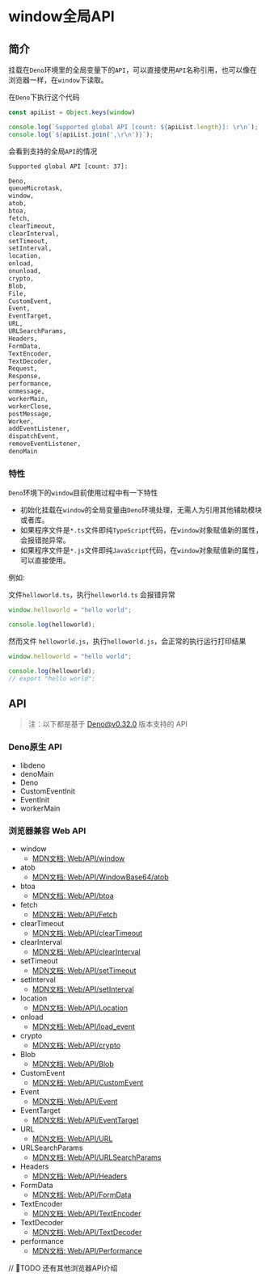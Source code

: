 # window全局API

## 简介

挂载在`Deno`环境里的全局变量下的`API`，可以直接使用`API`名称引用，也可以像在浏览器一样，在`window`下读取。

在`Deno`下执行这个代码

```js
const apiList = Object.keys(window)

console.log(`Supported global API [count: ${apiList.length}]: \r\n`);
console.log(`${apiList.join(',\r\n')}`);
```

会看到支持的全局`API`的情况

```sh
Supported global API [count: 37]: 

Deno,
queueMicrotask,
window,
atob,
btoa,
fetch,
clearTimeout,
clearInterval,
setTimeout,
setInterval,
location,
onload,
onunload,
crypto,
Blob,
File,
CustomEvent,
Event,
EventTarget,
URL,
URLSearchParams,
Headers,
FormData,
TextEncoder,
TextDecoder,
Request,
Response,
performance,
onmessage,
workerMain,
workerClose,
postMessage,
Worker,
addEventListener,
dispatchEvent,
removeEventListener,
denoMain 
```
### 特性

`Deno`环境下的`window`目前使用过程中有一下特性
- 初始化挂载在`window`的全局变量由`Deno`环境处理，无需人为引用其他辅助模块或者库。
- 如果程序文件是`*.ts`文件即纯`TypeScript`代码，在`window`对象赋值新的属性，会报错抛异常。
- 如果程序文件是`*.js`文件即纯`JavaScript`代码，在`window`对象赋值新的属性，可以直接使用。

例如:

文件`helloworld.ts`，执行`helloworld.ts` 会报错异常

```js
window.helloworld = "hello world";

console.log(helloworld);
```

然而文件 `helloworld.js`，执行`helloworld.js`，会正常的执行运行打印结果

```js
window.helloworld = "hello world";

console.log(helloworld);
// export "hello world";
```



## API

> 注：以下都是基于 Deno@v0.32.0 版本支持的 API

### Deno原生 API

- libdeno
- denoMain
- Deno
- CustomEventInit
- EventInit
- workerMain

### 浏览器兼容 Web API

- window
  - [MDN文档: Web/API/window](https://developer.mozilla.org/en-US/docs/Web/API/Window/window)
- atob
  - [MDN文档: Web/API/WindowBase64/atob](https://developer.mozilla.org/en-US/docs/Web/API/WindowBase64/atob)
- btoa
  - [MDN文档: Web/API/btoa](https://developer.mozilla.org/en-US/docs/Web/API/WindowBase64/btoa)
- fetch
  - [MDN文档: Web/API/Fetch](https://developer.mozilla.org/en-US/docs/Web/API/Fetch_API/Using_Fetch)
- clearTimeout
  - [MDN文档: Web/API/clearTimeout](https://developer.mozilla.org/en-US/docs/Web/API/WindowTimers/clearTimeout)
- clearInterval
  - [MDN文档: Web/API/clearInterval](https://developer.mozilla.org/en-US/docs/Web/API/Window/clearInterval)
- setTimeout
  - [MDN文档: Web/API/setTimeout](https://developer.mozilla.org/en-US/docs/Web/API/Window/setTimeout)
- setInterval
  - [MDN文档: Web/API/setInterval](https://developer.mozilla.org/en-US/docs/Web/API/Window/setInterval)
- location
  - [MDN文档: Web/API/Location](https://developer.mozilla.org/en-US/docs/Web/API/Location)
- onload
  - [MDN文档: Web/API/load_event](https://developer.mozilla.org/en-US/docs/Web/API/Window/load_event)
- crypto
  - [MDN文档: Web/API/crypto](https://developer.mozilla.org/en-US/docs/Web/API/Crypto)
- Blob
  - [MDN文档: Web/API/Blob](https://developer.mozilla.org/en-US/docs/Web/API/Blob)
- CustomEvent
  - [MDN文档: Web/API/CustomEvent](https://developer.mozilla.org/en-US/docs/Web/API/CustomEvent/CustomEvent)
- Event
  - [MDN文档: Web/API/Event](https://developer.mozilla.org/en-US/docs/Web/API/Event)
- EventTarget
  - [MDN文档: Web/API/EventTarget](https://developer.mozilla.org/en-US/docs/Web/API/EventTarget)
- URL
  - [MDN文档: Web/API/URL](https://developer.mozilla.org/en-US/docs/Web/API/URL/URL)
- URLSearchParams
  - [MDN文档: Web/API/URLSearchParams](https://developer.mozilla.org/en-US/docs/Web/API/URLSearchParams)
- Headers
  - [MDN文档: Web/API/Headers](https://developer.mozilla.org/en-US/docs/Web/API/Headers)
- FormData
  - [MDN文档: Web/API/FormData](https://developer.mozilla.org/en-US/docs/Web/API/FormData)
- TextEncoder
  - [MDN文档: Web/API/TextEncoder](https://developer.mozilla.org/en-US/docs/Web/API/TextEncoder)
- TextDecoder
  - [MDN文档: Web/API/TextDecoder](https://developer.mozilla.org/en-US/docs/Web/API/TextDecoder)
- performance
  - [MDN文档: Web/API/Performance](https://developer.mozilla.org/en-US/docs/Web/API/Performance)

// TODO 还有其他浏览器API介绍



